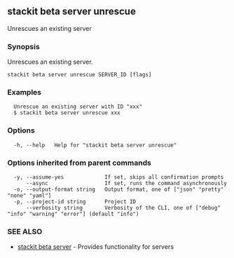 ## stackit beta server unrescue

Unrescues an existing server

### Synopsis

Unrescues an existing server.

```
stackit beta server unrescue SERVER_ID [flags]
```

### Examples

```
  Unrescue an existing server with ID "xxx"
  $ stackit beta server unrescue xxx
```

### Options

```
  -h, --help   Help for "stackit beta server unrescue"
```

### Options inherited from parent commands

```
  -y, --assume-yes             If set, skips all confirmation prompts
      --async                  If set, runs the command asynchronously
  -o, --output-format string   Output format, one of ["json" "pretty" "none" "yaml"]
  -p, --project-id string      Project ID
      --verbosity string       Verbosity of the CLI, one of ["debug" "info" "warning" "error"] (default "info")
```

### SEE ALSO

* [stackit beta server](./stackit_beta_server.md)	 - Provides functionality for servers

